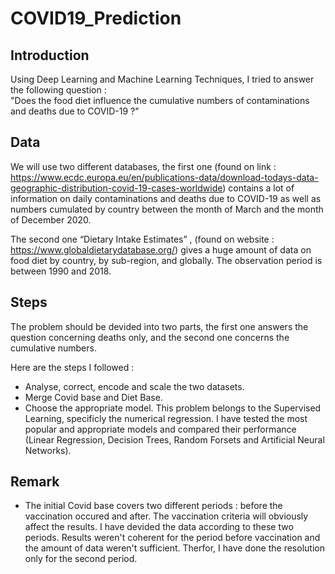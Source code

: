 # COVID19_Prediction

## Introduction

Using Deep Learning and Machine Learning Techniques, I tried to answer the following question :  
"Does the food diet influence the cumulative numbers of contaminations and deaths due to COVID-19 ?"

## Data

We will use two different databases, the first one (found on link : https://www.ecdc.europa.eu/en/publications-data/download-todays-data-geographic-distribution-covid-19-cases-worldwide) contains a lot of information on daily contaminations and deaths due to COVID-19 as well as numbers cumulated by country between the month of March and the month of December 2020.

The second one “Dietary Intake Estimates” , (found on website : https://www.globaldietarydatabase.org/) gives a huge amount of data on food diet by country, by sub-region, and globally. The observation period is between 1990 and 2018.

## Steps

The problem should be devided into two parts, the first one answers the question concerning deaths only, and the second one concerns the cumulative numbers.

Here are the steps I followed :

- Analyse, correct, encode and scale the two datasets.
- Merge Covid base and Diet Base.
- Choose the appropriate model. This problem belongs to the Supervised Learning, specificly the numerical regression. I have tested the most popular and appropriate models and compared their performance (Linear Regression, Decision Trees, Random Forsets and Artificial Neural Networks).

## Remark

- The initial Covid base covers two different periods : before the vaccination occured and after. The vaccination criteria will obviously affect the results. I have devided the data according to these two periods. Results weren't coherent for the period before vaccination and the amount of data weren't sufficient. Therfor, I have done the resolution only for the second period.
